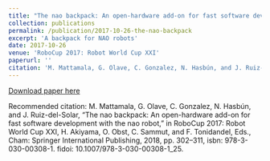 ```yaml
---
title: "The nao backpack: An open-hardware add-on for fast software development with the nao robot"
collection: publications
permalink: /publication/2017-10-26-the-nao-backpack
excerpt: 'A backpack for NAO robots'
date: 2017-10-26
venue: 'RoboCup 2017: Robot World Cup XXI'
paperurl: ''
citation: 'M. Mattamala, G. Olave, C. Gonzalez, N. Hasbún, and J. Ruiz-del-Solar, “The nao backpack: An open-hardware add-on for fast software development with the nao robot,” in RoboCup 2017: Robot World Cup XXI, H. Akiyama, O. Obst, C. Sammut, and F. Tonidandel, Eds., Cham: Springer International Publishing, 2018, pp. 302–311, isbn: 978-3-030-00308-1. fidoi: 10.1007/978-3-030-00308-1_25.'
---
```


[Download paper here](https://link.springer.com/chapter/10.1007/978-3-030-00308-1_25)

Recommended citation: M. Mattamala, G. Olave, C. Gonzalez, N. Hasbún, and J. Ruiz-del-Solar, “The nao backpack: An open-hardware add-on for fast software development with the nao robot,” in RoboCup 2017: Robot World Cup XXI, H. Akiyama, O. Obst, C. Sammut, and F. Tonidandel, Eds., Cham: Springer International Publishing, 2018, pp. 302–311, isbn: 978-3-030-00308-1. fidoi: 10.1007/978-3-030-00308-1_25.
